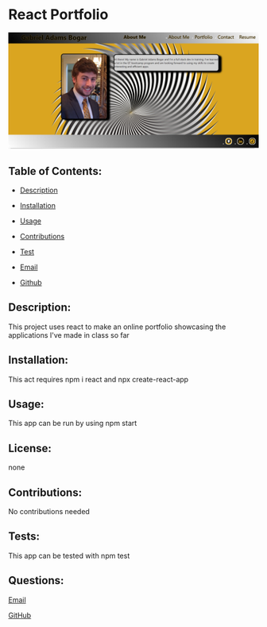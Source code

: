 
  # React Portfolio

  ![screenshot](./src/components/assets/Screenshot%20(50).png)


  ## Table of Contents:

  * [Description](#Description)

  * [Installation](#Installation)

  * [Usage](#Usage)

  * [Contributions](#Contributions)

  * [Test](#Tests)

  * [Email](#Questions)

  * [Github](#Questions)

  ## Description: 
  This project uses react to make an online portfolio showcasing the applications I've made in class so far

  ## Installation: 
  This act requires npm i react and npx create-react-app
  
  ## Usage: 
  This app can be run by using npm start

  ## License:
  none 
  

  ## Contributions: 
  No contributions needed

  ## Tests: 
  This app can be tested with npm test

  ## Questions:

  [Email](mailto:gabeab34@gmail.com)

  [GitHub](https://github.com/gabeab34)


